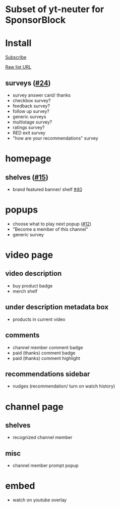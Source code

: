 # Subset of yt-neuter for SponsorBlock

# Install

[Subscribe](https://subscribe.adblockplus.org/?location=https://raw.githubusercontent.com/mchangrh/yt-neuter/master/filters/sponsorblock.txt&title=YT-Neuter%20SponsorBlock)

[Raw list URL](https://raw.githubusercontent.com/mchangrh/yt-neuter/master/filters/sponsorblock.txt)

## surveys ([#24](https://github.com/mchangrh/yt-neuter/issues/24))
* survey answer card/ thanks
* checkbox survey?
* feedback survey?
* follow up survey?
* generic surveys
* multistage survey?
* ratings survey? 
* RED exit survey
* "how are your recommendations" survey
# homepage
## shelves ([#15](https://github.com/mchangrh/yt-neuter/issues/15))
* brand featured banner/ shelf [#40](https://github.com/mchangrh/yt-neuter/issues/40)
# popups
* choose what to play next popup ([#12](https://github.com/mchangrh/yt-neuter/issues/12))
* "Become a member of this channel"
* generic survey
# video page
## video description
* buy product badge
* merch shelf
## under description metadata box
* products in current video
## comments
* channel member comment badge
* paid (thanks) comment badge
* paid (thanks) comment highlight
## recommendations sidebar
* nudges (recommendation/ turn on watch history)
# channel page
## shelves
* recognized channel member
## misc
* channel member prompt popup
# embed
* watch on youtube overlay
